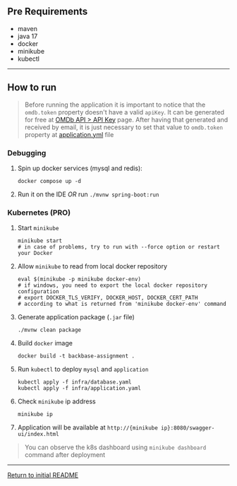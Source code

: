 ## Pre Requirements
- maven
- java 17
- docker
- minikube
- kubectl
---
## How to run

> Before running the application it is important to notice that the `omdb.token` property doesn't have a valid `apiKey`. It can be
> generated for free at [OMDb API > API Key](http://www.omdbapi.com/apikey.aspx) page. After having that generated and received by email,
> it is just necessary to set that value to `omdb.token` property at [application.yml](/src/main/resources/application.yml) file

### Debugging

1. Spin up docker services (mysql and redis):
   ```
   docker compose up -d
   ```
2. Run it on the IDE *OR* run `./mvnw spring-boot:run`

### Kubernetes (PRO)

1. Start `minikube`
   ```
   minikube start
   # in case of problems, try to run with --force option or restart your Docker
   ```
2. Allow `minikube` to read from local docker repository
   ```
   eval $(minikube -p minikube docker-env)
   # if windows, you need to export the local docker repository configuration
   # export DOCKER_TLS_VERIFY, DOCKER_HOST, DOCKER_CERT_PATH 
   # according to what is returned from 'minikube docker-env' command
   ```
3. Generate application package (`.jar` file) 
   ```
   ./mvnw clean package
   ```
4. Build `docker` image
   ```
   docker build -t backbase-assignment .
   ```
5. Run `kubectl` to deploy `mysql` and `application`
   ```
   kubectl apply -f infra/database.yaml
   kubectl apply -f infra/application.yaml
   ```
6. Check `minikube` ip address
   ```
   minikube ip
   ```
7. Application will be available at `http://{minikube ip}:8080/swagger-ui/index.html`

> You can observe the k8s dashboard using `minikube dashboard` command after deployment
---

[Return to initial README](README.md)